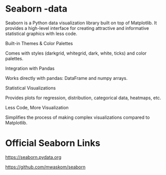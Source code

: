 # Seaborn -data 

Seaborn is a Python data visualization library built on top of Matplotlib.
It provides a high-level interface for creating attractive and informative statistical graphics with less code.

Built-in Themes & Color Palettes

Comes with styles (darkgrid, whitegrid, dark, white, ticks) and color palettes.

Integration with Pandas

Works directly with pandas: DataFrame and numpy arrays.

Statistical Visualizations

Provides plots for regression, distribution, categorical data, heatmaps, etc.

Less Code, More Visualization

Simplifies the process of making complex visualizations compared to Matplotlib.

# Official Seaborn Links
https://seaborn.pydata.org

https://github.com/mwaskom/seaborn
